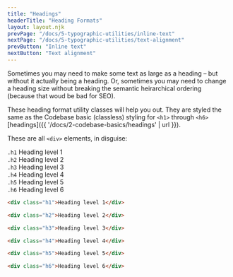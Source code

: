 ```yaml
---
title: "Headings"
headerTitle: "Heading Formats"
layout: layout.njk
prevPage: "/docs/5-typographic-utilities/inline-text"
nextPage: "/docs/5-typographic-utilities/text-alignment"
prevButton: "Inline text"
nextButton: "Text alignment"
---
```


<p class="t-lg t-thin">Sometimes you may need to make some text as large as a heading – but without it actually being a heading. Or, sometimes you may need to change a heading size without breaking the semantic heirarchical ordering (because that woud be bad for SEO).</p>

These heading format utility classes will help you out. They are styled the same as the Codebase basic (classless) styling for `<h1>` through `<h6>` [headings]({{ '/docs/2-codebase-basics/headings' | url }}).

These are all `<div>` elements, in disguise:

<div class="h1"><code>.h1</code> Heading level 1</div>

<div class="h2"><code>.h2</code> Heading level 2</div>

<div class="h3"><code>.h3</code> Heading level 3</div>

<div class="h4"><code>.h4</code> Heading level 4</div>

<div class="h5"><code>.h5</code> Heading level 5</div>

<div class="h6"><code>.h6</code> Heading level 6</div>

```html
<div class="h1">Heading level 1</div>

<div class="h2">Heading level 2</div>

<div class="h3">Heading level 3</div>

<div class="h4">Heading level 4</div>

<div class="h5">Heading level 5</div>

<div class="h6">Heading level 6</div>
```